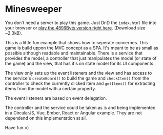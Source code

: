 # Minesweeper

You don't need a server to play this game. Just DnD the `index.html` file into your browser or [play the 4896Byts version right here](https://htmlpreview.github.io/?https://github.com/PitPik/minesweeper/blob/master/index.min.html). (Download size ~2.3kB).

This is a little fun example that shows how to seperate concernes. This game is build uppon the MVC concept as a SPA. It's meant to be as small as possible although readable and maintainable.
There is a service that provides the model, a controller that just manipulates the model (or state of the game) and the view, that has it's on state model for its UI components.

The view only sets up the event listeners and the view and has access to the service's ```createBoard()``` to build the game and ```checkItem()``` from the controller to check the currently clicked item and ```getItems()``` for extracting items from the model with a certain property.

The event listeners are based on event delegation.

The controller and the service could be taken as is and being implemented in a CircularJS, Vue, Ember, React or Angular example. They are not dependend on this implementation at all.

Have fun =)
